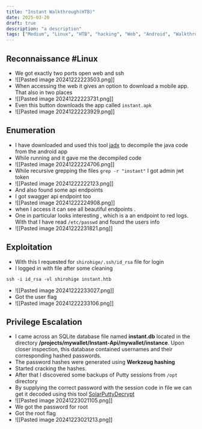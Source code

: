 ```yaml
---
title: "Instant Walkthrough(HTB)"
date: 2025-03-20
draft: true
description: "a description"
tags: ["Medium", "Linux", "HTB", "hacking", "Web", "Android", "Walkthrough"]
---
```

## Reconnaissance #Linux 
- We got exactly two ports open web and ssh
- ![[Pasted image 20241222223503.png]]
- When accessing the web it gives an option to download a mobile app. That also in two places
- ![[Pasted image 20241222223731.png]]
- Even this button downloads the app called `instant.apk`
- ![[Pasted image 20241222223929.png]]
## Enumeration
- I have downloaded and used this tool [jadx](https://github.com/skylot/jadx?tab=readme-ov-file) to decompile the java code from the android app
- While running and it gave me the decompiled code
- ![[Pasted image 20241222224706.png]]
- While recursive grepping the files `grep -r "instant"` I got admin jwt token
- ![[Pasted image 20241222222123.png]]
- And also found some api endpoints
- I got swagger api endpoint too 
- ![[Pasted image 20241222224908.png]]
- when I access it can see all beautiful endpoints .
- One in particular looks interesting , which is a an endpoint to red logs. With that I have read `/etc/passwd` and found the users info
- ![[Pasted image 20241222231821.png]]
## Exploitation
- With this I requested for `shirohige/.ssh/id_rsa` file for login
- I logged in with file after some cleaning
```
ssh -i id_rsa -vl shirohige instant.htb 
```
- ![[Pasted image 20241222233027.png]]
- Got the user flag
- ![[Pasted image 20241222233106.png]]
## Privilege Escalation
- I came across an SQLite database file named **instant.db** located in the directory **/projects/mywallet/Instant-Api/mywallet/instance**. Upon closer inspection, this database contained usernames and their corresponding hashed passwords.
- The password hashes were generated using **Werkzeug hashing**
- Started cracking the hashes.
- After that I discovered some backups of Putty sessions from `/opt` directory 
- By supplying the correct password with the session code in file we can get it decoded using this tool [SolarPuttyDecrypt](https://github.com/VoidSec/SolarPuttyDecrypt)
- ![[Pasted image 20241223021105.png]]
- We got the password for root
- Got the root flag
- ![[Pasted image 20241223021213.png]]
